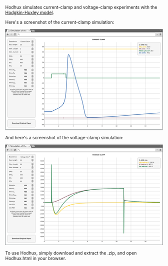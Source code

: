 Hodhux simulates current-clamp and voltage-clamp experiments with the [Hodgkin-Huxley model](https://en.wikipedia.org/wiki/Hodgkin%E2%80%93Huxley_model).

Here's a screenshot of the current-clamp simulation:

![Current Clamp](https://raw.githubusercontent.com/Bennettson/Hodhux/master/img/IC.png "IC")

And here's a screenshot of the voltage-clamp simulation:

![Voltage Clamp](https://raw.githubusercontent.com/Bennettson/Hodhux/master/img/VC.png "VC")

To use Hodhux, simply download and extract the .zip, and open Hodhux.html in your browser.
